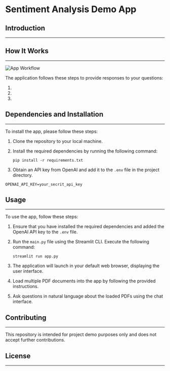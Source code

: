 # Sentiment Analysis Demo App

## Introduction
------------


## How It Works
------------

![App Workflow](./docs/PDF-LangChain.jpg)

The application follows these steps to provide responses to your questions:

1. 
2. 
3. 

## Dependencies and Installation
----------------------------
To install the app, please follow these steps:

1. Clone the repository to your local machine.

2. Install the required dependencies by running the following command:
   ```
   pip install -r requirements.txt
   ```

3. Obtain an API key from OpenAI and add it to the `.env` file in the project directory.

```commandline
OPENAI_API_KEY=your_secrit_api_key
```

## Usage
-----
To use the app, follow these steps:

1. Ensure that you have installed the required dependencies and added the OpenAI API key to the `.env` file.

2. Run the `main.py` file using the Streamlit CLI. Execute the following command:
   ```
   streamlit run app.py
   ```

3. The application will launch in your default web browser, displaying the user interface.

4. Load multiple PDF documents into the app by following the provided instructions.

5. Ask questions in natural language about the loaded PDFs using the chat interface.

## Contributing
------------
This repository is intended for project demo purposes only and does not accept further contributions. 
## License
-------
